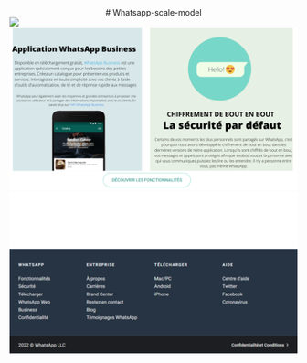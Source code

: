 <div align="center" size="10px">
# Whatsapp-scale-model
</div>
<img src="?/1.png">
<img src="./2.png">
<img src="./3.png">
